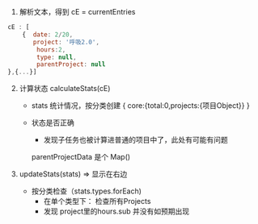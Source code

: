 1. 解析文本，得到 cE = currentEntries

```js
cE : [
    {  date: 2/20,
       project: '呼吸2.0', 
        hours:2,
        type: null,
        parentProject: null
},{...}]

```

2. 计算状态 calculateStats(cE)
    - stats 统计情况，按分类创建
        {
            core:{total:0,projects:{项目Object}}
        }
    - 状态是否正确 
        - 发现子任务也被计算进普通的项目中了，此处有可能有问题

        parentProjectData 是个 Map()
        

3. updateStats(stats) => 显示在右边
    - 按分类检查（stats.types.forEach)
        - 在单个类型下： 检查所有Projects
        - 发现 project里的hours.sub 并没有如预期出现